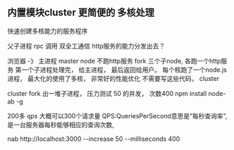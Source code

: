 ## 内置模块cluster  更简便的 多核处理
快速创建多核能力的服务程序

父子进程  rpc 调用 双全工通信
http服务的能力分发出去？

浏览器 -》 主进程 master node 不跑http服务
fork 三个子node, 各跑一个http服务
第一个子进程处理完， 给主进程， 最后返回给用户。 
每个核跑了一个node.js 进程， 最大化的使用了多核， 非常好的性能优化
不需要写这些代码， cluster 

cluster fork 出一堆子进程， 
压力测试   50 的并发， 次数400
npm install node-ab -g

200多 qps  大概可以300个请求量 QPS:QueriesPerSecond意思是“每秒查询率”,是一台服务器每秒能够相应的查询次数,

nab http://localhost:3000 --increase 50 --milliseconds 400

